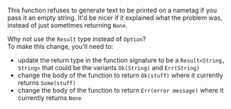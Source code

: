 

This function refuses to generate text to be printed on a nametag if you pass it an empty string.
It'd be nicer if it explained what the problem was, instead of just sometimes returning `None`.

<div class="hint">
Why not use the <code>Result</code> type instead of <code>Option</code>?
</div>

<div class="hint">
To make this change, you'll need to:

- update the return type in the function signature to be a `Result<String, String>` that
  could be the variants `Ok(String)` and `Err(String)`
- change the body of the function to return `Ok(stuff)` where it currently
  returns `Some(stuff)`
- change the body of the function to return `Err(error message)` where it
  currently returns `None`
</div>
